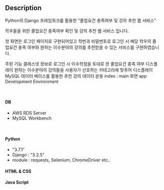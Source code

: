 ## Description
Python의 Django 프레임워크를 활용한 "졸업요건 충족여부 및 강의 추천 웹 서비스"

학우들을 위한 졸업요건 충족여부 확인 및 강의 추천 웹 서비스 입니다.

첫 화면은 로그인 페이지로 구현되어있고 학번과 비밀번호로 로그인 시 해당 학우의 졸업요건 충족 여부와 원하는 이수분야의 강의를 추천받을 수 있는 서비스를 구현하였습니다.

주된 기능
클래스넷 정보로 로그인 시 이수학점을 토대로 한 졸업요건 충족 여부 디스플레이
원하는 이수분야의 강의들을 사용자가 선호하는 카테고리에 맞추어 디스플레이
MySQL 데이터 베이스를 활용한 추천 강의 데이터 운용
index : main 화면 app
Development Environment

</br>

#### DB

- AWS RDS Server
- MySQL Workbench
</br>

#### Python

- "3.7.1"
- Django : "3.2.5"
- module : requests, Selenium, ChromeDriver etc..

#### HTML & CSS

#### Java Script
